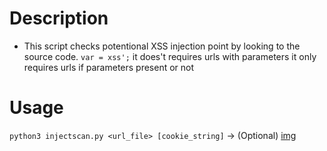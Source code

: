 # Description
- This script checks potentional XSS injection point by looking to the source code. ``` var = xss'; ``` it does't requires urls with parameters it only requires urls if parameters present or not
# Usage
`python3 injectscan.py <url_file> [cookie_string]` -> (Optional)
[img](https://github.com/mugh33ra/HTML-Injection-Script/blob/main/img/Screenshot%202025-05-22%20130544.png)
